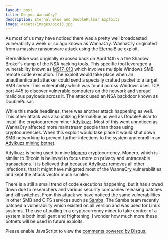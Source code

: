 ```yaml
---
layout: post
title: Do you WannaCry?
description: Eternal Blue and DoublePulsar Exploits
image: assets/images/pic13.jpg
---
```

As most of us may have noticed there was a pretty well broadcasted vulnerability a week or so ago known as WannaCry. WannaCry originated from a massive ransomware attack using the EternalBlue exploit.
 
EternalBlue was originally exposed back on April 14th via the Shadow Broker's dump of the NSA hacking tools. This specific tool leveraged a vulnerability known as [MS17-010](https://technet.microsoft.com/en-us/library/security/ms17-010.aspx) which involves multiple Windows SMB remote code execution.  The exploit would take place when an unauthenticated attacker could send a specially crafted packet to a target SMB server.  This vulnerability which was found across Windows uses TCP port 445 to discover vulnerable computers on the network and spread malicious payloads across it. The attack used an NSA backdoor known as DoublePulsar. 
 
While this made headlines, there was another attack happening as well. This other attack was also utilizing EternalBlue as well as DoublePulsar to install the cryptocurrency miner [Adylkuzz](https://www.proofpoint.com/us/threat-insight/post/adylkuzz-cryptocurrency-mining-malware-spreading-for-weeks-via-eternalblue-doublepulsar). Most of this went unnoticed as WannaCry affected more mainstream people than those using cryptocurrencies. When this exploit would take place it would shut down SMB networking to prevent further infections to the system and enroll in an [Adylkuzz mining botnet](https://www.symantec.com/security_response/writeup.jsp?docid=2017-051707-0237-99). 
 
Adylkuzz is being used to mine [Monero](https://poloniex.com/exchange#btc_xmr) cryptocurrency. Monero, which is similar to Bitcoin is believed to focus more on privacy and untraceable transactions. It is believed that because Adylkuzz removes all other infections, that it might have mitigated most of the WannaCry vulnerabilities and kept the attack vector much smaller. 
 
There is a still a small trend of code executions happening, but it has slowed down due to researchers and various security companies releasing patches and kill switches. From this attack we have noticed the same vulnerabilities in other SMB and CIFS services such as [Samba](https://blog.qualys.com/securitylabs/2017/05/26/samba-vulnerability-cve-2017-7494). The Samba team recently patched a vulnerability which existed on all version and was used for Linux systems. The use of pulling in a cryptocurrency miner to take control of a system is both intelligent and frightening. I wonder how much more these botnets will be used in future exploits. 


<div id="disqus_thread"></div>
<script>
/**
* RECOMMENDED CONFIGURATION VARIABLES: EDIT AND UNCOMMENT THE SECTION BELOW TO INSERT DYNAMIC VALUES FROM YOUR PLATFORM OR CMS.
* LEARN WHY DEFINING THESE VARIABLES IS IMPORTANT: https://disqus.com/admin/universalcode/#configuration-variables
*/
/*
var disqus_config = function () {
this.page.url = PAGE_URL; // Replace PAGE_URL with your page's canonical URL variable
this.page.identifier = PAGE_IDENTIFIER; // Replace PAGE_IDENTIFIER with your page's unique identifier variable
};
*/
(function() { // DON'T EDIT BELOW THIS LINE
var d = document, s = d.createElement('script');

s.src = '//jaketarnow.disqus.com/embed.js';

s.setAttribute('data-timestamp', +new Date());
(d.head || d.body).appendChild(s);
})();
</script>
<noscript>Please enable JavaScript to view the <a href="https://disqus.com/?ref_noscript" rel="nofollow">comments powered by Disqus.</a></noscript>
